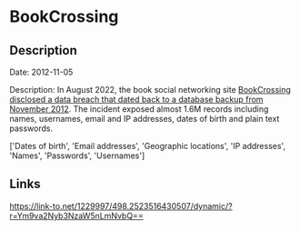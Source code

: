 # BookCrossing

## Description

Date: 2012-11-05

Description:
In August 2022, the book social networking site <a href="https://www.bookcrossing.com/forum/9/584194" target="_blank" rel="noopener">BookCrossing disclosed a data breach that dated back to a database backup from November 2012</a>. The incident exposed almost 1.6M records including names, usernames, email and IP addresses, dates of birth and plain text passwords.


['Dates of birth', 'Email addresses', 'Geographic locations', 'IP addresses', 'Names', 'Passwords', 'Usernames']

## Links

https://link-to.net/1229997/498.2523516430507/dynamic/?r=Ym9va2Nyb3NzaW5nLmNvbQ==